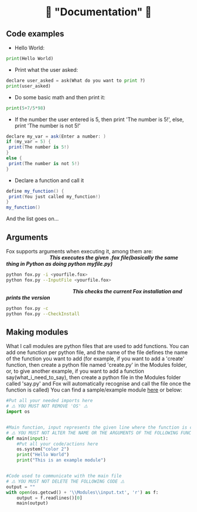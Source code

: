 <h1 align="center">📄 "Documentation" 📄</h1>

## Code examples

- Hello World:
```python
print(Hello World)
```
- Print what the user asked:
```python
declare user_asked = ask(What do you want to print ?)
print(user_asked)
```
- Do some basic math and then print it:
```python
print(5+7/5*98)
```
- If the number the user entered is 5, then print 'The number is 5!', else, print 'The number is not 5!'
```cs
declare my_var = ask(Enter a number: )
if (my_var = 5) {
 print(The number is 5!)
}
else {
 print(The number is not 5!)
}
```
- Declare a function and call it
```cs
define my_function() {
 print(You just called my_function!)
}
my_function()
```
And the list goes on...

## Arguments
Fox supports arguments when executing it, among them are:\
 &nbsp; &nbsp; &nbsp; &nbsp; &nbsp; &nbsp; &nbsp; &nbsp; &nbsp; &nbsp; &nbsp; &nbsp; &nbsp; &nbsp; &nbsp; ***This executes the given .fox file(basically the same thing in Python as doing python myfile.py)***
```sh
python fox.py -i <yourfile.fox>
python fox.py --InputFile <yourfile.fox>
```
&nbsp; &nbsp; &nbsp; &nbsp; &nbsp; &nbsp; &nbsp; &nbsp; &nbsp; &nbsp; &nbsp; &nbsp; &nbsp; &nbsp; &nbsp; &nbsp; &nbsp; &nbsp; &nbsp; &nbsp; &nbsp; &nbsp; &nbsp; ***This checks the current Fox installation and prints the version***
```sh
python fox.py -c
python fox.py --CheckInstall
```

## Making modules
What I call modules are python files that are used to add functions. You can add one function per python file, and the name of the file defines the name of the function you want to add (for example, if you want to add a 'create' function, then create a python file named 'create.py' in the Modules folder, or, to give another example, if you want to add a function say(what_i_need_to_say), then create a python file in the Modules folder called 'say.py' and Fox will automatically recognise and call the file once the function is called)
You can find a sample/example module [here](https://github.com/Just-A-Mango/fox/blob/main/Modules/example_module.py) or below:
```python
#Put all your needed imports here
# ⚠️ YOU MUST NOT REMOVE 'OS' ⚠️ 
import os


#Main function, input represents the given line where the function is called
# ⚠️ YOU MUST NOT ALTER THE NAME OR THE ARGUMENTS OF THE FOLLOWING FUNCTION ⚠️ 
def main(input):
    #Put all your code/actions here
    os.system("color 2")
    print("Hello World")
    print("This is an example module")


#Code used to communicate with the main file
# ⚠️ YOU MUST NOT DELETE THE FOLLOWING CODE ⚠️ 
output = ""
with open(os.getcwd() + '\\Modules\\input.txt', 'r') as f:
    output = f.readlines()[0]
    main(output)
```

